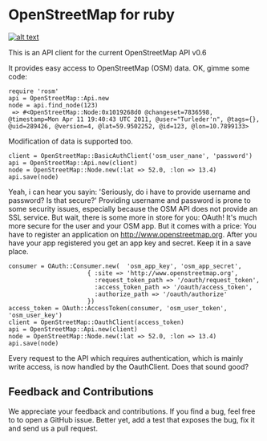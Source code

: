 # OpenStreetMap for ruby

[![alt text][2]][1]

  [1]: http://travis-ci.org/#!/sozialhelden/openstreetmap
  [2]: https://secure.travis-ci.org/sozialhelden/openstreetmap.png

This is an API client for the current OpenStreetMap API v0.6

It provides easy access to OpenStreetMap (OSM) data. OK, gimme some code:

    require 'rosm'
    api = OpenStreetMap::Api.new
    node = api.find_node(123)
     => #<OpenStreetMap::Node:0x1019268d0 @changeset=7836598, @timestamp=Mon Apr 11 19:40:43 UTC 2011, @user="Turleder'n", @tags={}, @uid=289426, @version=4, @lat=59.9502252, @id=123, @lon=10.7899133>

Modification of data is supported too.

    client = OpenStreetMap::BasicAuthClient('osm_user_nane', 'password')
    api = OpenStreetMap::Api.new(client)
    node = OpenStreetMap::Node.new(:lat => 52.0, :lon => 13.4)
    api.save(node)

Yeah, i can hear you sayin: 'Seriously, do i have to provide username and password? Is that secure?' Providing username and password is prone to some security issues, especially because the OSM API does not provide an SSL service. But wait, there is some more in store for you: OAuth! It's much more secure for the user and your OSM app. But it comes with a price: You have to register an application on http://www.openstreetmap.org. After you have your app registered you get an app key and secret. Keep it in a save place.

    consumer = OAuth::Consumer.new(  'osm_app_key', 'osm_app_secret',
                          { :site => 'http://www.openstreetmap.org',
                            :request_token_path => '/oauth/request_token',
                            :access_token_path => '/oauth/access_token',
                            :authorize_path => '/oauth/authorize'
                          })
    access_token = OAuth::AccessToken(consumer, 'osm_user_token', 'osm_user_key')
    client = OpenStreetMap::OauthClient(access_token)
    api = OpenStreetMap::Api.new(client)
    node = OpenStreetMap::Node.new(:lat => 52.0, :lon => 13.4)
    api.save(node)

Every request to the API which requires authentication, which is mainly write access, is now handled by the OauthClient. Does that sound good?



## Feedback and Contributions

We appreciate your feedback and contributions. If you find a bug, feel free to to open a GitHub issue. Better yet, add a test that exposes the bug, fix it and send us a pull request.